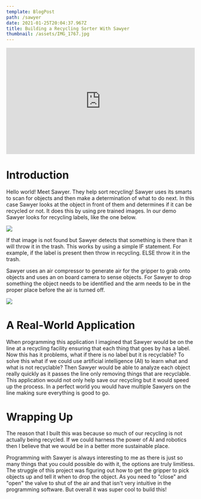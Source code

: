 ```yaml
---
template: BlogPost
path: /sawyer
date: 2021-01-25T20:04:37.967Z
title: Building a Recycling Sorter With Sawyer
thumbnail: /assets/IMG_1767.jpg
---
```

<div class="video-responsive">

<iframe width="560" height="315" src="https://www.youtube.com/embed/p7ENxMpWZWY" frameborder="0" allow="accelerometer; autoplay; clipboard-write; encrypted-media; gyroscope; picture-in-picture" allowfullscreen></iframe>
</div>
<style>
.video-responsive{
    overflow:hidden;
    padding-bottom:56.25%;
    position:relative;
    height:0;
}
.video-responsive iframe{
    left:0;
    margin-right:auto;
    margin-left:auto;
    top:0;
    height:100%;
    width:100%;
    position:absolute;
}
</style>

# Introduction

Hello world! Meet Sawyer. They help sort recycling! Sawyer uses its smarts to scan for objects and then make a determination of what to do next. In this case Sawyer looks at the object in front of them and determines if it can be recycled or not. It does this by using pre trained images. In our demo Sawyer looks for recycling labels, like the one below. 

![](/assets/How2Recycle.jpg)

If that image is not found but Sawyer detects that something is there than it will throw it in the trash. This works by using a simple IF statement. For example, if the label is present then throw in recycling. ELSE throw it in the trash. 

Sawyer uses an air compressor to generate air for the gripper to grab onto objects and uses an on board camera to sense objects. For Sawyer to drop something the object needs to be identified and the arm needs to be in the proper place before the air is turned off. 

![](/assets/IMG_1767.jpg)

# A Real-World Application

When programming this application I imagined that Sawyer would be on the line at a recycling facility ensuring that each thing that goes by has a label. Now this has it problems, what if there is no label but it is recyclable? To solve this what if we could use artificial intelligence (AI) to learn what and what is not recyclable? Then Sawyer would be able to analyze each object really quickly as it passes the line only removing things that are recyclable. This application would not only help save our recycling but it would speed up the process. In a perfect world you would have multiple Sawyers on the line making sure everything is good to go.

# Wrapping Up

The reason that I built this was because so much of our recycling is not actually being recycled. If we could harness the power of AI and robotics then I believe that we would be in a better more sustainable place. 

Programming with Sawyer is always interesting to me as there is just so many things that you could possible do with it, the options are truly limitless. The struggle of this project was figuring out how to get the gripper to pick objects up and tell it when to drop the object. As you need to "close" and "open" the valve to shut of the air and that isn't very intuitive in the programming software. But overall it was super cool to build this!
